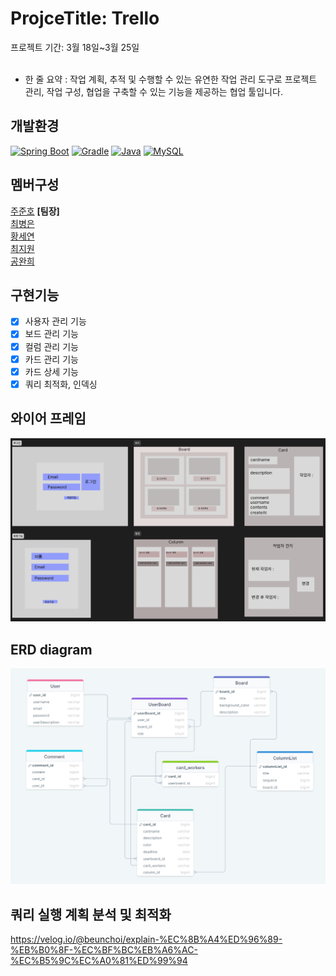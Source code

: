 # ProjceTitle: Trello
프로젝트 기간: 3월 18일~3월 25일<br><br>
- 한 줄 요약 : 작업 계획, 추적 및 수행할 수 있는 유연한 작업 관리 도구로 프로젝트 관리, 작업 구성, 협업을 구축할 수 있는 기능을 제공하는 협업 툴입니다.
## **개발환경**<br>
[![Spring Boot](https://img.shields.io/badge/Spring%20Boot-3.2.3-blueviolet?style=for-the-badge)](https://spring.io/projects/spring-boot)
[![Gradle](https://img.shields.io/badge/Gradle-8.5-brightgreen?style=for-the-badge)](https://gradle.org/)
[![Java](https://img.shields.io/badge/Java-17-orange?style=for-the-badge)](https://www.oracle.com/java/)
[![MySQL](https://img.shields.io/badge/MySQL-8.3-blue?style=for-the-badge&logo=mysql)](https://www.mysql.com/)

## **멤버구성**
[주준호](https://github.com/JooJuneHo) **[팀장]**<br>
[최병은](https://github.com/beunchoi)<br>
[황세연](https://github.com/gorockgorock)<br>
[최지원](https://github.com/jiwon317)<br>
[공완희](https://github.com/karine0908)<br>


## **구현기능**
- [x] 사용자 관리 기능
- [x] 보드 관리 기능
- [x] 컬럼 관리 기능
- [x] 카드 관리 기능
- [x] 카드 상세 기능
- [x] 쿼리 최적화, 인덱싱

## **와이어 프레임**
![와이어 프레임](document/frame.PNG)

## **ERD diagram**
![erd](document/erd.PNG)

## **쿼리 실행 계획 분석 및 최적화**
https://velog.io/@beunchoi/explain-%EC%8B%A4%ED%96%89-%EB%B0%8F-%EC%BF%BC%EB%A6%AC-%EC%B5%9C%EC%A0%81%ED%99%94
